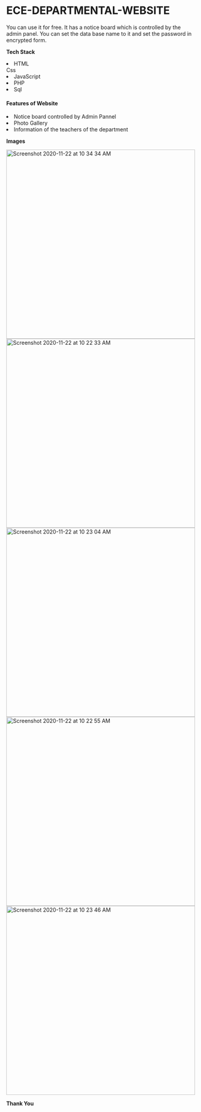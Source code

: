 # ECE-DEPARTMENTAL-WEBSITE
You can use it for free. It has a notice board which is controlled by the admin panel. You can set the data base name to it and set the password in encrypted form.

<b>Tech Stack</b>
<li>HTML</li
<li>Css</li>
<li>JavaScript</li>
<li>PHP</li>
<li>Sql</li>

<h4><b>Features of Website</b></h4>
<li>Notice board controlled by Admin Pannel</li>
<li>Photo Gallery</li>
<li>Information of the teachers of the department</li>
<Informations of the department</li>


<b>Images</b>


<img width="500" alt="Screenshot 2020-11-22 at 10 34 34 AM" src="https://user-images.githubusercontent.com/56930410/99895458-5a8c2e00-2cae-11eb-9d66-ddd16fe03255.png"></hr>
<img width="500" alt="Screenshot 2020-11-22 at 10 22 33 AM" src="https://user-images.githubusercontent.com/56930410/99895460-5d871e80-2cae-11eb-8d99-b5a6567992ec.png"></hr>
<img width="500" alt="Screenshot 2020-11-22 at 10 23 04 AM" src="https://user-images.githubusercontent.com/56930410/99895463-62e46900-2cae-11eb-8b60-816c12fdb67b.png"></hr>
<img width="500" alt="Screenshot 2020-11-22 at 10 22 55 AM" src="https://user-images.githubusercontent.com/56930410/99895465-65df5980-2cae-11eb-966b-bb3f6308728f.png"></hr>
<img width="500" alt="Screenshot 2020-11-22 at 10 23 46 AM" src="https://user-images.githubusercontent.com/56930410/99895467-6841b380-2cae-11eb-90f4-c920bf5a24a3.png"></hr>

<b>Thank You</b>
